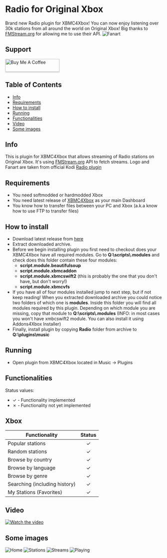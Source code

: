 # Radio for Original Xbox
Brand new Radio plugin for XBMC4Xbox! You can now enjoy listening over 30k stations from all around the world on Original Xbox! Big thanks to [FMStream.org](http://fmstream.org) for allowing me to use their API.
![Fanart](https://github.com/antonic901/xbox-radio/blob/master/images/screenshot003.bmp?raw=true)
## Support
<a href="https://www.buymeacoffee.com/antonic901" target="_blank"><img src="https://www.buymeacoffee.com/assets/img/custom_images/orange_img.png" alt="Buy Me A Coffee" style="height: 41px !important;width: 174px !important;box-shadow: 0px 3px 2px 0px rgba(190, 190, 190, 0.5) !important;-webkit-box-shadow: 0px 3px 2px 0px rgba(190, 190, 190, 0.5) !important;" ></a>

## Table of Contents
- [Info](#info)
- [Requirements](#requirements)
- [How to install](#how-to-install)
- [Running](#running)
- [Functionalities](#functionalities)
- [Video](#video)
- [Some images](#some-images)

## Info
This is plugin for XBMC4Xbox that allows streaming of Radio stations on Original Xbox. It's using [FMStream.org](http://fmstream.org) API to fetch streams. Logo and Fanart are taken from official Kodi [Radio plugin](https://github.com/XBMC-Addons/plugin.audio.radio_de)

## Requirements
 - You need softmodded or hardmodded Xbox
 - You need latest release of [XBMC4Xbox](https://www.xbmc4xbox.org.uk/) as your main Dashboard
 - You know how to transfer files between your PC and Xbox (a.k.a know how to use FTP to transfer files)

## How to install
 - Download latest release from [here](https://github.com/antonic901/xbox-radio/releases)
 - Extract downloaded archive.
 - Before we begin installing plugin you first need to checkout does your XBMC4Xbox have all required modules. Go to **Q:\scripts\\.modules** and check does this folder contain these four modules:
    + **script.module.beautifulsoup**
    + **script.module.xbmcaddon**
    + **script.module.xbmcswift2** (this is probably the one that you don't have, but don't worry!)
    + **script.module.xbmcvfs**
 - If you have all of four modules installed jump to next step, but if not keep reading! When you extracted downloaded archive you could notice two folders of which one is **modules**. Inside this folder you will find all modules required by this plugin. Depending on which module you are missing, copy that module to **Q:\scripts\\.modules** (INFO: in most cases you won't have xmbcswift2 module. You can also install it using Addons4Xbox Installer)
 - Finally, install plugin by copying **Radio** folder from archive to **Q:\plugins\music**

## Running
- Open plugin from XBMC4Xbox located in Music -> Plugins
## Functionalities
Status values:
- ✓ - Functionality implemented
- ✗ - Functionality not yet implemented

## Xbox
| Functionality                                     | Status |
|---------------------------------------------------|:------:|
| Popular stations|   ✓    |
| Random stations                                    |   ✓    |
| Browse by country                                  |   ✓    |
| Browse by language               |   ✓    |
| Browse by genre                                    |   ✓    |
| Searching (including history)|   ✓    |
| My Stations (Favorites)            |   ✓    |

## Video
[![Watch the video](https://github.com/antonic901/xbox-radio/blob/master/images/screenshot000.bmp?raw=true)](https://www.youtube.com/watch?v=8DGoBBOxTM4)
## Some images
![Home](https://github.com/antonic901/xbox-radio/blob/master/images/screenshot000.bmp?raw=true)
![Stations](https://github.com/antonic901/xbox-radio/blob/master/images/screenshot001.bmp?raw=true)
![Streams](https://github.com/antonic901/xbox-radio/blob/master/images/screenshot002.bmp?raw=true)
![Playing](https://github.com/antonic901/xbox-radio/blob/master/images/screenshot003.bmp?raw=true)

